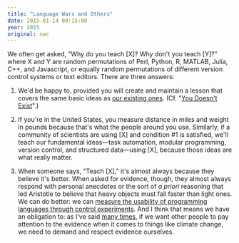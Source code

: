 ```yaml
---
title: "Language Wars and Others"
date: 2015-01-14 09:15:00
year: 2015
original: swc
---
```

<p>
  We often get asked, "Why do you teach [X]?  Why don't you teach [Y]?"
  where X and Y are random permutations of Perl, Python, R, MATLAB, Julia, C++, and Javascript,
  or equally random permutations of different version control systems or text editors.
  There are three answers:
</p>
<ol>
  <li>
    <p>
      We'd be happy to,
      provided you will create and maintain a lesson that covers the same basic ideas as
      <a href="{{site.baseurl}}/lessons/">our existing ones</a>.
      (Cf. "<a href="http://third-bit.com/2011/05/28/you-doesnt-exist.html">You Doesn't Exist</a>".)
    </p>
  </li>
  <li>
    <p>
      If you're in the United States,
      you measure distance in miles and weight in pounds
      because that's what the people around you use.
      Similarly,
      if a community of scientists are using [X] and condition #1 is satisfied,
      we'll teach our fundamental ideas&mdash;task automation, modular programming, version control, and structured data&mdash;using [X],
      because those ideas are what really matter.
    </p>
  </li>
  <li>
    <p>
      When someone says, "Teach [X]," it's almost always because they believe it's better.
      When asked for evidence, though,
      they almost always respond with personal anecdotes
      or the sort of <em>a priori</em> reasoning that led Aristotle to believe that
      heavy objects must fall faster than light ones.
      We can do better:
      we can <a href="http://neverworkintheory.org/2014/01/29/stefik-siebert-syntax.html">measure the usability of programming languages
      through control experiments</a>.
      And I think that means we have an obligation to:
      as I've said <a href="https://www.youtube.com/watch?v=1e26rp6qPbA">many times</a>,
      if we want other people to pay attention to the evidence when it comes to things like climate change,
      we need to demand and respect evidence ourselves.
    </p>
  </li>
</ol>
